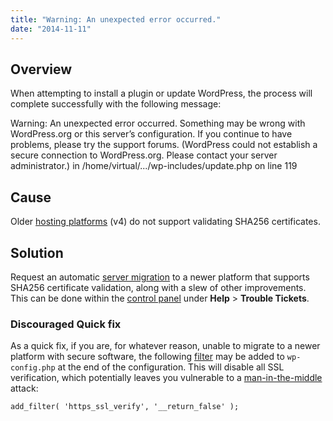 ```yaml
---
title: "Warning: An unexpected error occurred."
date: "2014-11-11"
---
```


## Overview

When attempting to install a plugin or update WordPress, the process will complete successfully with the following message:

Warning: An unexpected error occurred. Something may be wrong with WordPress.org or this server’s configuration. If you continue to have problems, please try the support forums. (WordPress could not establish a secure connection to WordPress.org. Please contact your server administrator.) in /home/virtual/.../wp-includes/update.php on line 119

## Cause

Older [hosting platforms](https://kb.apnscp.com/platform/determining-platform-version/) (v4) do not support validating SHA256 certificates.

## Solution

Request an automatic [server migration](https://kb.apnscp.com/platform/migrating-another-server/) to a newer platform that supports SHA256 certificate validation, along with a slew of other improvements. This can be done within the [control panel](https://kb.apnscp.com/control-panel/logging-into-the-control-panel/) under **Help** > **Trouble Tickets**.

### Discouraged Quick fix

As a quick fix, if you are, for whatever reason, unable to migrate to a newer platform with secure software, the following [filter](https://codex.wordpress.org/Plugin_API) may be added to `wp-config.php` at the end of the configuration. This will disable all SSL verification, which potentially leaves you vulnerable to a [man-in-the-middle](https://en.wikipedia.org/wiki/Man-in-the-middle_attack) attack:

```
add_filter( 'https_ssl_verify', '__return_false' );
```
